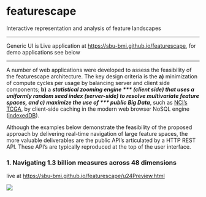 # featurescape
Interactive representation and analysis of feature landscapes
___
Generic UI is Live application at https://sbu-bmi.github.io/featurescape, for demo applications see below
___

A number of web applications were developed to assess the feasibility of the featurescape architecture. The key design criteria is the **a)** minimization of compute cycles per usage by balancing server and client side components; **b)** a ***statistical zooming engine *** (client side) that uses a uniformly random seed index (server-side) to resolve multivariate feature spaces, and **c)** maximize the use of *** public Big Data***, such as [NCI’s TCGA](https://tcga-data.nci.nih.gov/tcgafiles/ftp_auth/distro_ftpusers/anonymous/tumor/), by client-side caching in the modern web browser NoSQL engine ([indexedDB](https://www.w3.org/TR/IndexedDB/)). 

Although the examples below demonstrate the feasibility of the proposed approach by delivering real-time navigation of large feature spaces, the more valuable deliverables are the public API’s  articulated by a HTTP REST API. These API’s are typically reproduced at the top of the user interface. 

### 1. Navigating 1.3 billion measures across 48 dimensions
live at https://sbu-bmi.github.io/featurescape/u24Preview.html

<a href=“https://sbu-bmi.github.io/featurescape/u24Preview.html” target=“_blank”><img src=“https://sbu-bmi.github.io/featurescape/fun/u24preview.png”></a>

